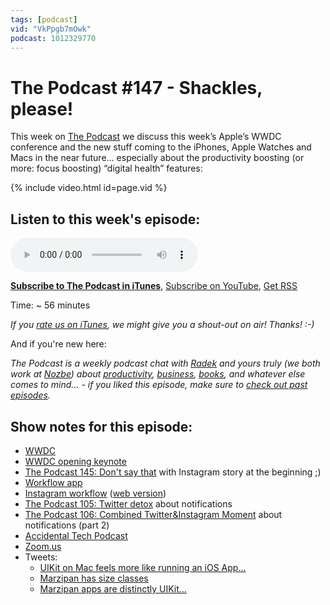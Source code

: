 ```yaml
---
tags: [podcast]
vid: "VkPpgb7mOwk"
podcast: 1012329770
---
```


# The Podcast #147 - Shackles, please!

This week on [The Podcast][p] we discuss this week’s Apple’s WWDC conference and the new stuff coming to the iPhones, Apple Watches and Macs in the near future... especially about the productivity boosting (or more: focus boosting) “digital health” features:

{% include video.html id=page.vid %}

<!--More-->

## Listen to this week's episode:

<audio controls>
<source src="https://files.nozbe.com/podcast/147.mp3" type="audio/mpeg">
</audio>

**[Subscribe to The Podcast in iTunes][i]**, [Subscribe on YouTube][y], [Get RSS][rss]

Time: ~ 56 minutes

*If you [rate us on iTunes][i], we might give you a shout-out on air! Thanks! :-)*

And if you're new here:

*The Podcast is a weekly podcast chat with [Radek][r] and yours truly (we both work at [Nozbe][n]) about [productivity](/productivity), [business](/business), [books](/books), and whatever else comes to mind… - if you liked this episode, make sure to [check out past episodes](/podcast).*

## Show notes for this episode:

  * [WWDC](https://developer.apple.com/wwdc/)
  * [WWDC opening keynote](https://www.youtube.com/watch?v=UThGcWBIMpU)
  * [The Podcast 145: Don't say that](/podcast-145) with Instagram story at the beginning ;)
  * [Workflow app](https://workflow.is/)
  * [Instagram workflow](https://workflow.is/workflows/b0a79219594c468ea7537cf18f2572cf) ([web version](http://radex.io/instagram.html))
  * [The Podcast 105: Twitter detox](/podcast-105) about notifications
  * [The Podcast 106: Combined Twitter&Instagram Moment](/podcast-106) about notifications (part 2)
  * [Accidental Tech Podcast](http://atp.fm/)
  * [Zoom.us](https://zoom.us/)
  * Tweets:
    * [UIKit on Mac feels more like running an iOS App…](https://twitter.com/tapbot_paul/status/1003843841131253760)
    * [Marzipan has size classes](https://twitter.com/stroughtonsmith/status/1003781007500300288)
    * [Marzipan apps are distinctly UIKit…](https://twitter.com/stroughtonsmith/status/1003775065262043136)

[y]: https://michael.gratis/thepodcastyt
[rss]: https://thepodcast.fm/episodes?format=RSS
[e]: /podcast-147

[p]: /podcast
[n]: https://michael.gratis/nozbe
[r]: https://michael.gratis/radex
[i]: https://michael.gratis/thepodcast
[o]: https://michael.gratis/ipadonly

